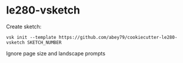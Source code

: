 # le280-vsketch

Create sketch:

```
vsk init --template https://github.com/abey79/cookiecutter-le280-vsketch SKETCH_NUMBER
```

Ignore page size and landscape prompts